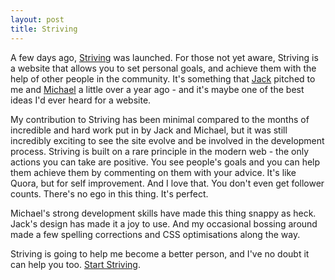 ```yaml
---
layout: post
title: Striving
---
```


A few days ago, [Striving](http://striving.me) was launched. For those not yet aware, Striving is a website that allows you to set personal goals, and achieve them with the help of other people in the community. It's something that [Jack](http://twitter.com/jack_l_smith) pitched to me and [Michael](http://twitter.com/michaelw90) a little over a year ago - and it's maybe one of the best ideas I'd ever heard for a website.

My contribution to Striving has been minimal compared to the months of incredible and hard work put in by Jack and Michael, but it was still incredibly exciting to see the site evolve and be involved in the development process. Striving is built on a rare principle in the modern web - the only actions you can take are positive. You see people's goals and you can help them achieve them by commenting on them with your advice. It's like Quora, but for self improvement. And I love that. You don't even get follower counts. There's no ego in this thing. It's perfect.

Michael's strong development skills have made this thing snappy as heck. Jack's design has made it a joy to use. And my occasional bossing around made a few spelling corrections and CSS optimisations along the way.

Striving is going to help me become a better person, and I've no doubt it can help you too. [Start Striving](http://striving.me).
